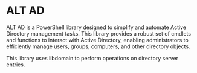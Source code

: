 # ALT AD
ALT AD is a PowerShell library designed to simplify and automate Active Directory management tasks.
This library provides a robust set of cmdlets and functions to interact with Active Directory, enabling administrators to efficiently manage users, groups, computers, and other directory objects.

This library uses libdomain to perform operations on directory server entries.

